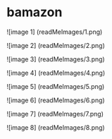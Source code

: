 # bamazon

![image 1] (readMeImages/1.png)

![image 2] (readMeImages/2.png)

![image 3] (readMeImages/3.png)
 
![image 4] (readMeImages/4.png)
 
![image 5] (readMeImages/5.png)
 
![image 6] (readMeImages/6.png)
 
![image 7] (readMeImages/7.png)
 
![image 8] (readMeImages/8.png)

